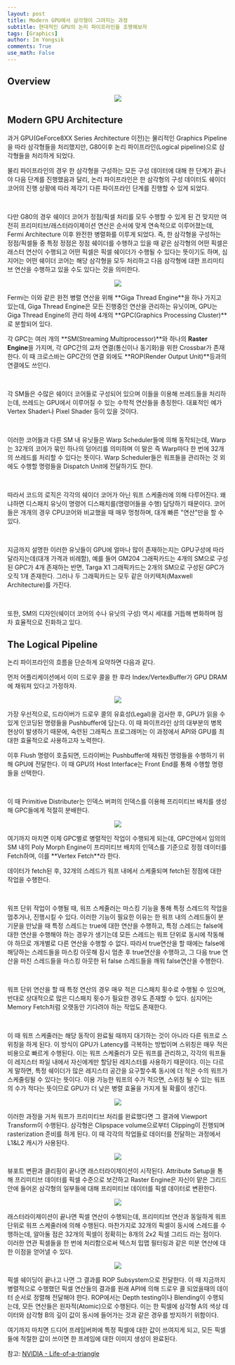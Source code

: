 ```yaml
---
layout: post
title: Modern GPU에서 삼각형이 그려지는 과정
subtitle: 현대적인 GPU의 논리 파이프라인을 조명해보자
tags: [Graphics]
author: Im Yongsik
comments: True
use_math: False
---
```


## Overview

<p align="center">
    <img src="{{site.baseurl}}/assets/img/posts/2022-09-28/Life-of-a-triangle/img01.jpg" />
</p>

## Modern GPU Architecture

과거 GPU(GeForce8XX Series Architecture 이전)는 물리적인 Graphics Pipeline을 따라 삼각형들을 처리했지만, G80이후 논리 파이프라인(Logical pipeline)으로 삼각형들을 처리하게 되었다.

물리 파이프라인의 경우 한 삼각형을 구성하는 모든 구성 데이터에 대해 한 단계가 끝나야 다음 단계를 진행했음과 달리, 논리 파이프라인은 한 삼각형의 구성 데이터도 쉐이더 코어의 진행 상황에 따라 제각기 다른 파이프라인 단계를 진행할 수 있게 되었다. 

<br>

다만 G80의 경우 쉐이더 코어가 정점/픽셀 처리를 모두 수행할 수 있게 된 건 맞지만 여전히 프리미티브/래스터라이제이션 연산은 순서에 맞게 연속적으로 이루어졌는데, Fermi Architecture 이후 완전한 병렬화를 이루게 되었다. 즉, 한 삼각형을 구성하는 정점/픽셀들 중 특정 정점은 정점 쉐이더를 수행하고 있을 때 같은 삼각형의 어떤 픽셀은 래스터 연산이 수행되고 어떤 픽셀은 픽셀 쉐이더가 수행될 수 있다는 뜻이기도 하며, 심지어는 어떤 쉐이더 코어는 해당 삼각형을 모두 처리하고 다음 삼각형에 대한 프리미티브 연산을 수행하고 있을 수도 있다는 것을 의미한다.

<p align="center">
    <img src="{{site.baseurl}}/assets/img/posts/2022-09-28/Life-of-a-triangle/img02.jpg" />
</p>
Fermi는 이와 같은 완전 병렬 연산을 위해 **Giga Thread Engine**을 하나 가지고 있는데, Giga Thread Engine은 모든 진행중인 연산을 관리하는 유닛이며, GPU는 Giga Thread Engine의 관리 하에 4개의 **GPC(Graphics Processing Cluster)**로 분할되어 있다.

<br>

각 GPC는 여러 개의 **SM(Streaming Multiprocessor)**와 하나의 **Raster Engine**을 가지며, 각 GPC간의 교차 연결(통신이나 동기화)을 위한 Crossbar가 존재한다. 이 때 크로스바는 GPC간의 연결 외에도 **ROP(Render Output Unit)**등과의 연결에도 쓰인다.

<br>

각 SM들은 수많은 쉐이더 코어들로 구성되어 있으며 이들을 이용해 쓰레드들을 처리하는데, 쓰레드는 GPU에서 이루어질 수 있는 수학적 연산들을 총칭한다. 대표적인 예가 Vertex Shader나 Pixel Shader 등이 있을 것이다.

<br>

이러한 코어들과 다른 SM 내 유닛들은 Warp Scheduler들에 의해 동작되는데, Warp는 32개의 코어가 묶인 하나의 덩어리를 의미하며 이 말은 즉 Warp마다 한 번에 32개의 쓰레드를 처리할 수 있다는 뜻이다. Warp Scheduler들은 워프들을 관리하는 것 외에도 수행할 명령들을 Dispatch Unit에 전달하기도 한다.

<br>

따라서 코드의 로직은 각각의 쉐이더 코어가 아닌 워프 스케줄러에 의해 다루어진다. 왜냐하면 디스패치 유닛이 명령어 디스패치를(명령어들을 수행) 담당하기 때문이다. 코어들은 개개의 경우 CPU코어와 비교했을 때 매우 멍청하며, 대개 빠른 "연산"만을 할 수 있다.

<br>

지금까지 설명한 이러한 유닛들이 GPU에 얼마나 많이 존재하는지는 GPU구성에 따라 달라지는데(대개 가격과 비례함), 예를 들어 GM204 그래픽카드는 4개의 SM으로 구성된 GPC가 4개 존재하는 반면, Targa X1 그래픽카드는 2개의 SM으로 구성된 GPC가 오직 1개 존재한다. 그러나 두 그래픽카드는 모두 같은 아키텍처(Maxwell Architecture)를 가진다.

<br>

또한, SM의 디자인(쉐이더 코어의 수나 유닛의 구성) 역시 세대를 거듭해 변화하며 점차 효율적으로 진화하고 있다.

## The Logical Pipeline

논리 파이프라인의 흐름을 단순하게 요약하면 다음과 같다.

먼저 어플리케이션에서 이미 드로우 콜을 한 후라 Index/VertexBuffer가 GPU DRAM에 채워져 있다고 가정하자.

<p align="center">
    <img src="{{site.baseurl}}/assets/img/posts/2022-09-28/Life-of-a-triangle/img03.jpg" />
</p>
가장 우선적으로, 드라이버가 드로우 콜의 유효성(Legal)을 검사한 후, GPU가 읽을 수 있게 인코딩된 명령들을 Pushbuffer에 담는다. 이 때 파이프라인 상의 대부분의 병목 현상이 발생하기 때문에, 숙련된 그래픽스 프로그래머는 이 과정에서 API와 GPU를 최대한 효율적으로 사용하고자 노력한다.

<br>

이후 Flush 명령이 호출되면, 드라이버는 Pushbuffer에 채워진 명령들을 수행하기 위해 GPU에 전달한다. 이 때 GPU의 Host Interface는 Front End를 통해 수행할 명령들을 선택한다.

<br>

이 때 Primitive Distributer는 인덱스 버퍼의 인덱스를 이용해 프리미티브 배치를 생성해 GPC들에게 적절히 분배한다.

<p align="center">
    <img src="{{site.baseurl}}/assets/img/posts/2022-09-28/Life-of-a-triangle/img04.jpg" />
</p>
여기까지 마치면 이제 GPC별로 병렬적인 작업이 수행되게 되는데, GPC안에서 임의의 SM 내의 Poly Morph Engine이 프리미티브 배치의 인덱스를 기준으로 정점 데이터를 Fetch하며, 이를 **Vertex Fetch**라 한다.

<br>

데이터가 fetch된 후, 32개의 스레드가 워프 내에서 스케줄되며 fetch된 정점에 대한 작업을 수행한다.

<br>

워프 단위 작업이 수행될 때, 워프 스케줄러는 마스킹 기능을 통해 특정 스레드의 작업을 멈추거나, 진행시킬 수 있다. 이러한 기능이 필요한 이유는 한 워프 내의 스레드들이 분기문을 만났을 때 특정 스레드는 true에 대한 연산을 수행하고, 특정 스레드는 false에 대한 연산을 수행해야 하는 경우가 생기는데 모든 스레드는 워프 단위로 동시에 작동해야 하므로 개개별로 다른 연산을 수행할 수 없다. 따라서 true연산을 할 때에는 false에 해당하는 스레드들을 마스킹 아웃해 잠시 멈춘 후 true연산을 수행하고, 그 다음 true 연산을 마친 스레드들을 마스킹 아웃한 뒤 false 스레드들을 깨워 false연산을 수행한다.

<br>

워프 단위 연산을 할 때 특정 연산의 경우 매우 적은 디스패치 횟수로 수행될 수 있으며, 반대로 상대적으로 많은 디스패치 횟수가 필요한 경우도 존재할 수 있다. 심지어는 Memory Fetch처럼 오랫동안 기다려야 하는 작업도 존재한다.

<br>

 이 때 워프 스케줄러는 해당 동작이 완료될 때까지 대기하는 것이 아니라 다른 워프로 스위칭을 하게 된다. 이 방식이 GPU가 Latency를 극복하는 방법이며 스위칭은 매우 적은 비용으로 빠르게 수행된다. 이는 워프 스케줄러가 모든 워프를 관리하고, 각각의 워프들이 레지스터 파일 내에서 자신에게만 할당된 레지스터를 사용하기 때문이다. 이는 다르게 말하면, 특정 쉐이더가 많은 레지스터 공간을 요구할수록 동시에 더 적은 수의 워프가 스케줄링될 수 있다는 뜻이다. 이용 가능한 워프의 수가 적으면, 스위칭 될 수 있는 워프의 수가 적다는 뜻이므로 GPU가 더 낮은 병렬 효율을 가지게 될 확률이 생긴다.

<p align="center">
    <img src="{{site.baseurl}}/assets/img/posts/2022-09-28/Life-of-a-triangle/img05.jpg" />
</p>

이러한 과정을 거쳐 워프가 프리미티브 처리를 완료했다면 그 결과에 Viewport Transform이 수행된다. 삼각형은 Clipspace volume으로부터 Clipping이 진행되며 rasterization 준비를 하게 된다. 이 때 각각의 작업들로 데이터를 전달하는 과정에서 L1&L2 캐시가 사용된다.

<p align="center">
    <img src="{{site.baseurl}}/assets/img/posts/2022-09-28/Life-of-a-triangle/img06.jpg" />
</p>

뷰포트 변환과 클리핑이 끝나면 래스터라이제이션이 시작된다. Attribute Setup을 통해 프리미티브 데이터를 픽셀 수준으로 보간하고 Raster Engine은 자신이 맡은 그리드 안에 들어온 삼각형의 일부들에 대해 프리미티브 데이터를 픽셀 데이터로 변환한다.

<p align="center">
    <img src="{{site.baseurl}}/assets/img/posts/2022-09-28/Life-of-a-triangle/img07.jpg" />
</p>

래스터라이제이션이 끝나면 픽셀 연산이 수행되는데, 프리미티브 연산과 동일하게 워프 단위로 워프 스케줄러에 의해 수행된다. 마찬가지로 32개의 픽셀이 동시에 스레드를 수행하는데, 알아둘 점은 32개의 픽셀이 정확히는 8개의 2x2 픽셀 그리드 라는 점이다. 이러한 연관 픽셀들을 한 번에 처리함으로써 텍스처 밉맵 필터링과 같은 미분 연산에 대한 이점을 얻어낼 수 있다.

<p align="center">
    <img src="{{site.baseurl}}/assets/img/posts/2022-09-28/Life-of-a-triangle/img08.jpg" />
</p>
픽셀 쉐이딩이 끝나고 나면 그 결과를 ROP Subsystem으로 전달한다. 이 때 지금까지 병렬적으로 수행했던 픽셀 연산들의 결과를 원래 API에 의해 드로우 콜 되었을때의 데이터 순서로 정렬해 전달해야 한다. ROP에서는 Depth testing이나 Blending이 수행되는데, 모든 연산들은 원자적(Atomic)으로 수행된다. 이는 한 픽셀에 삼각형 A의 색상 데이터와 삼각형 B의 깊이 값이 동시에 들어가는 것과 같은 경우를 방지하기 위함이다.

<br>

여기까지 마치면 드디어 프레임버퍼에 특정 픽셀에 대한 값이 쓰여지게 되고, 모든 픽셀들에 적절한 값이 쓰이면 한 프레임에 대한 이미지 생성이 완료된다.

참고: [NVIDIA - Life-of-a-triangle](https://developer.nvidia.com/content/life-triangle-nvidias-logical-pipeline)
